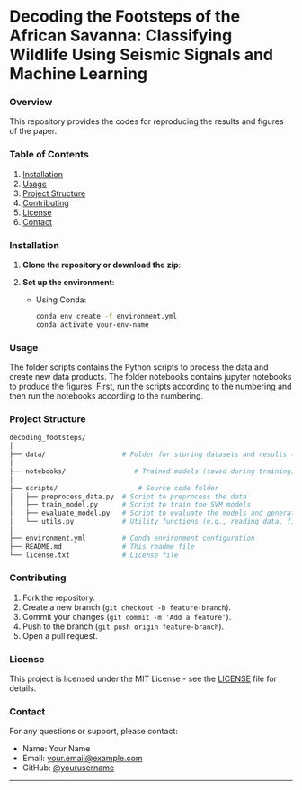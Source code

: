 # Decoding the Footsteps of the African Savanna: Classifying Wildlife Using Seismic Signals and Machine Learning

### Overview
This repository provides the codes for reproducing the results and figures of the paper.

### Table of Contents
1. [Installation](#installation)
3. [Usage](#usage)
4. [Project Structure](#project-structure)
5. [Contributing](#contributing)
6. [License](#license)
7. [Contact](#contact)

### Installation
1. **Clone the repository or download the zip**:

2. **Set up the environment**:
   - Using Conda:
     ```bash
     conda env create -f environment.yml
     conda activate your-env-name
     ```

### Usage
The folder scripts contains the Python scripts to process the data and create new data products. The folder notebooks contains jupyter notebooks to produce the figures. First, run the scripts according to the numbering and then run the notebooks according to the numbering.

### Project Structure

```bash
decoding_footsteps/
│
├── data/                   # Folder for storing datasets and results (not included in the repository)
│
├── notebooks/                 # Trained models (saved during training)
│
├── scripts/                    # Source code folder
│   ├── preprocess_data.py  # Script to preprocess the data
│   ├── train_model.py      # Script to train the SVM models
│   ├── evaluate_model.py   # Script to evaluate the models and generate confusion matrices
│   └── utils.py            # Utility functions (e.g., reading data, filtering)
│
├── environment.yml         # Conda environment configuration
├── README.md               # This readme file
└── license.txt             # License file
```

### Contributing
1. Fork the repository.
2. Create a new branch (`git checkout -b feature-branch`).
3. Commit your changes (`git commit -m 'Add a feature'`).
4. Push to the branch (`git push origin feature-branch`).
5. Open a pull request.

### License
This project is licensed under the MIT License - see the [LICENSE](LICENSE) file for details.

### Contact
For any questions or support, please contact:

- Name: Your Name
- Email: your.email@example.com
- GitHub: [@yourusername](https://github.com/yourusername)

---
